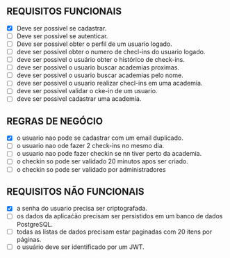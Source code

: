 ## REQUISITOS FUNCIONAIS 

- [X] Deve ser possivel se cadastrar. 
- [ ] Deve ser possivel se autenticar.
- [ ] Deve ser possivel obter o perfil de um usuario logado.
- [ ] deve ser possivel obter o numero de checl-ins do usuario logado.
- [ ] deve ser possivel o usuário obter o histórico de check-ins.
- [ ] deve ser possivel o usuario buscar academias proximas.
- [ ] deve ser possivel o usuario buscar academias pelo nome.
- [ ] deve ser possivel o usuario realizar checl-ins em uma academia.
- [ ] deve ser possivel validar o cke-in de um usuario.
- [ ] deve ser possivel cadastrar uma academia.

## REGRAS DE NEGÓCIO

- [X] o usuario nao pode se cadastrar com um email duplicado.
- [ ] o usuario nao ode fazer 2 check-ins no mesmo dia.
- [ ] o usuario nao pode fazer checkin se nn tiver perto da academia.
- [ ] o checkin so pode ser validado 20 minutos apos ser criado.
- [ ] o checkin so pode ser validado por administradores

## REQUISITOS NÃO FUNCIONAIS

- [X] a senha do usuario precisa ser criptografada.
- [ ] os dados da aplicaćão precisam ser persistidos em um banco de dados PostgreSQL.
- [ ] todas as listas de dados precisam estar paginadas com 20 itens por páginas.
- [ ] o usuário deve ser identificado por um JWT.
